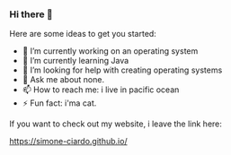 ### Hi there 👋

Here are some ideas to get you started:

- 🔭 I’m currently working on an operating system
- 🌱 I’m currently learning Java
- 🤔 I’m looking for help with creating operating systems
- 💬 Ask me about none.
- 📫 How to reach me: i live in pacific ocean
- ⚡ Fun fact: i'ma cat.

If you want to check out my website, i leave the link here:

https://simone-ciardo.github.io/
